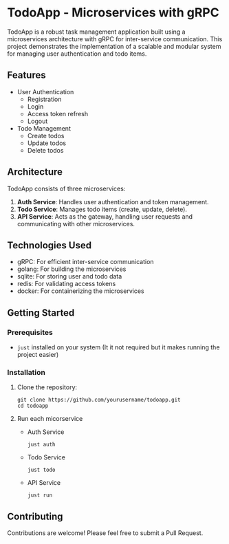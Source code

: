 # TodoApp - Microservices with gRPC

TodoApp is a robust task management application built using a microservices architecture with gRPC for inter-service communication. This project demonstrates the implementation of a scalable and modular system for managing user authentication and todo items.

## Features

- User Authentication
  - Registration
  - Login
  - Access token refresh
  - Logout
- Todo Management
  - Create todos
  - Update todos
  - Delete todos

## Architecture

TodoApp consists of three microservices:

1. **Auth Service**: Handles user authentication and token management.
2. **Todo Service**: Manages todo items (create, update, delete).
3. **API Service**: Acts as the gateway, handling user requests and communicating with other microservices.

## Technologies Used

- gRPC: For efficient inter-service communication
- golang: For building the microservices
- sqlite: For storing user and todo data
- redis: For validating access tokens
- docker: For containerizing the microservices

## Getting Started

### Prerequisites

- `just` installed on your system (It it not required but it makes running the project easier)

### Installation

1. Clone the repository:
   ```
   git clone https://github.com/yourusername/todoapp.git
   cd todoapp
   ```

2. Run each micorservice

   - Auth Service
     ```
     just auth
     ```

   - Todo Service
     ```
     just todo
     ```

   - API Service
     ```
     just run
     ```

## Contributing

Contributions are welcome! Please feel free to submit a Pull Request.
